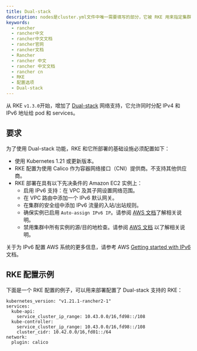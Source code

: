 ```yaml
---
title: Dual-stack
description: nodes是cluster.yml文件中唯一需要填写的部分，它被 RKE 用来指定集群节点、用于访问节点的 ssh 凭证以及这些节点在 Kubernetes 集群中的角色。它被 RKE 用来指定集群节点、用于访问节点的 ssh 凭证以及这些节点在 Kubernetes 集群中的角色。
keywords:
  - rancher
  - rancher中文
  - rancher中文文档
  - rancher官网
  - rancher文档
  - Rancher
  - rancher 中文
  - rancher 中文文档
  - rancher cn
  - RKE
  - 配置选项
  - Dual-stack
---
```


从 RKE `v1.3.0`开始，增加了 [Dual-stack](https://kubernetes.io/docs/concepts/services-networking/dual-stack/) 网络支持，它允许同时分配 IPv4 和 IPv6 地址给 pod 和 services。

## 要求

为了使用 Dual-stack 功能，RKE 和它所部署的基础设施必须配置如下：

- 使用 Kubernetes 1.21 或更新版本。
- RKE 配置为使用 Calico 作为容器网络接口（CNI）提供商。不支持其他供应商。
- RKE 部署在具有以下先决条件的 Amazon EC2 实例上：
  - 启用 IPv6 支持：在 VPC 及其子网设置网络范围。
  - 在 VPC 路由中添加一个 IPv6 默认网关。
  - 在集群的安全组中添加 IPv6 流量的入站/出站规则。
  - 确保实例已启用 `Auto-assign IPv6 IP`。请参阅 [AWS 文档](https://docs.aws.amazon.com/vpc/latest/userguide/vpc-ip-addressing.html)了解相关说明。
  - 禁用集群中所有实例的源/目的地检查。请参阅 [AWS 文档](https://docs.aws.amazon.com/vpc/latest/userguide/VPC_NAT_Instance.html#EIP_Disable_SrcDestCheck) 以了解相关说明。

关于为 IPv6 配置 AWS 系统的更多信息，请参考 AWS [Getting started with IPv6](https://docs.aws.amazon.com/vpc/latest/userguide/get-started-IPv6.html) 文档。

## RKE 配置示例

下面是一个 RKE 配置的例子，可以用来部署配置了 Dual-stack 支持的 RKE：

```
kubernetes_version: "v1.21.1-rancher2-1"
services:
  kube-api:
    service_cluster_ip_range: 10.43.0.0/16,fd98::/108
  kube-controller:
    service_cluster_ip_range: 10.43.0.0/16,fd98::/108
    cluster_cidr: 10.42.0.0/16,fd01::/64
network:
  plugin: calico
```
